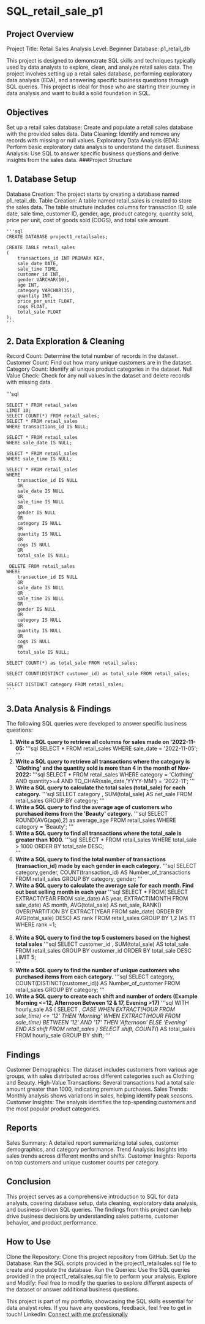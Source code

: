 # SQL_retail_sale_p1

## Project Overview

Project Title: Retail Sales Analysis
Level: Beginner
Database: p1_retail_db

This project is designed to demonstrate SQL skills and techniques typically used by data analysts to explore, clean, and analyze retail sales data. The project involves setting up a retail sales database, performing exploratory data analysis (EDA), and answering specific business questions through SQL queries. This project is ideal for those who are starting their journey in data analysis and want to build a solid foundation in SQL.

## Objectives
Set up a retail sales database: Create and populate a retail sales database with the provided sales data.
Data Cleaning: Identify and remove any records with missing or null values.
Exploratory Data Analysis (EDA): Perform basic exploratory data analysis to understand the dataset.
Business Analysis: Use SQL to answer specific business questions and derive insights from the sales data.
###Project Structure
## 1. Database Setup
Database Creation: The project starts by creating a database named p1_retail_db.
Table Creation: A table named retail_sales is created to store the sales data. The table structure includes columns for transaction ID, sale date, sale time, customer ID, gender, age, product category, quantity sold, price per unit, cost of goods sold (COGS), and total sale amount.

	'''sql
	CREATE DATABASE project1_retailsales;
 
	CREATE TABLE retail_sales
	(
	    transactions_id INT PRIMARY KEY,
	    sale_date DATE,	
	    sale_time TIME,
	    customer_id INT,	
	    gender VARCHAR(10),
	    age INT,
	    category VARCHAR(35),
	    quantity INT,
	    price_per_unit FLOAT,	
	    cogs FLOAT,
	    total_sale FLOAT
	);
	'''
## 2. Data Exploration & Cleaning
Record Count: Determine the total number of records in the dataset.
Customer Count: Find out how many unique customers are in the dataset.
Category Count: Identify all unique product categories in the dataset.
Null Value Check: Check for any null values in the dataset and delete records with missing data.
	
  '''sql
  
	SELECT * FROM retail_sales
	LIMIT 10;
	SELECT COUNT(*) FROM retail_sales;
	SELECT * FROM retail_sales
	WHERE transactions_id IS NULL;
	
	SELECT * FROM retail_sales
	WHERE sale_date IS NULL;
	
	SELECT * FROM retail_sales
	WHERE sale_time IS NULL;
	
	SELECT * FROM retail_sales
	WHERE 
	    transaction_id IS NULL
	    OR
	    sale_date IS NULL
	    OR 
	    sale_time IS NULL
	    OR
	    gender IS NULL
	    OR
	    category IS NULL
	    OR
	    quantity IS NULL
	    OR
	    cogs IS NULL
	    OR
	    total_sale IS NULL;
	
	 DELETE FROM retail_sales
	WHERE 
	    transaction_id IS NULL
	    OR
	    sale_date IS NULL
	    OR 
	    sale_time IS NULL
	    OR
	    gender IS NULL
	    OR
	    category IS NULL
	    OR
	    quantity IS NULL
	    OR
	    cogs IS NULL
	    OR
	    total_sale IS NULL;
	
	SELECT COUNT(*) as total_sale FROM retail_sales;
	
	SELECT COUNT(DISTINCT customer_id) as total_sale FROM retail_sales;
	
	SELECT DISTINCT category FROM retail_sales;
	'''
## 3.Data Analysis & Findings
The following SQL queries were developed to answer specific business questions:

1. **Write a SQL query to retrieve all columns for sales made on '2022-11-05:**
	'''sql
		SELECT *
		FROM retail_sales
		WHERE sale_date = '2022-11-05';
   '''
3. **Write a SQL query to retrieve all transactions where the category is 'Clothing' and the quantity sold is more than 4 in the month of Nov-2022:**
	'''sql
	SELECT * FROM retail_sales
	WHERE category = 'Clothing'
	AND quantity>=4
	AND TO_CHAR(sale_date,'YYYY-MM') = '2022-11';
	   '''
4. **Write a SQL query to calculate the total sales (total_sale) for each category.**
	'''sql
	SELECT category , SUM(total_sale) AS net_sale FROM retail_sales
	GROUP BY category;
	'''
5. **Write a SQL query to find the average age of customers who purchased items from the 'Beauty' category.** 
'''sql
SELECT ROUND(AVG(age),2) as average_age FROM retail_sales
WHERE category = 'Beauty';
   '''
6. **Write a SQL query to find all transactions where the total_sale is greater than 1000.** 
'''sql
SELECT * FROM retail_sales
WHERE total_sale > 1000
ORDER BY total_sale DESC;   
   '''
7. **Write a SQL query to find the total number of transactions (transaction_id) made by each gender in each category.** 
'''sql
SELECT category,gender, COUNT(transaction_id) AS Number_of_transactions FROM retail_sales
GROUP BY category, gender;
   '''
8. **Write a SQL query to calculate the average sale for each month. Find out best selling month in each year** 
'''sql
SELECT * FROM(
SELECT 
	EXTRACT(YEAR FROM sale_date) AS year,
	EXTRACT(MONTH FROM sale_date) AS month,
	AVG(total_sale) AS net_sale,
	RANK() OVER(PARTITION BY EXTRACT(YEAR FROM sale_date) ORDER BY AVG(total_sale) DESC) AS rank
	FROM retail_sales
	GROUP BY 1,2
)AS T1
WHERE rank =1;   
   '''
9. **Write a SQL query to find the top 5 customers based on the highest total sales** 
'''sql
SELECT customer_id , SUM(total_sale) AS total_sale FROM retail_sales
GROUP BY customer_id
ORDER BY total_sale DESC
LIMIT 5;   
   '''
10. **Write a SQL query to find the number of unique customers who purchased items from each category.**
'''sql
SELECT
	category,
	COUNT(DISTINCT(customer_id)) AS Number_of_customer
FROM retail_sales
GROUP BY category;
'''
11. **Write a SQL query to create each shift and number of orders (Example Morning <=12, Afternoon Between 12 & 17, Evening >17)**
'''sql
WITH hourly_sale
AS 
(
SELECT *,
CASE
	WHEN EXTRACT(HOUR FROM sale_time) <= '12' THEN 'Morning'
	WHEN EXTRACT(HOUR FROM sale_time) BETWEEN '12' AND '17' THEN 'Afternoon'
	ELSE 'Evening'
	END AS shift 
FROM retail_sales
)
SELECT 
	shift,
	COUNT(*) AS total_sales
FROM hourly_sale
GROUP BY shift;
'''
## Findings
Customer Demographics: The dataset includes customers from various age groups, with sales distributed across different categories such as Clothing and Beauty.
High-Value Transactions: Several transactions had a total sale amount greater than 1000, indicating premium purchases.
Sales Trends: Monthly analysis shows variations in sales, helping identify peak seasons.
Customer Insights: The analysis identifies the top-spending customers and the most popular product categories.
## Reports
Sales Summary: A detailed report summarizing total sales, customer demographics, and category performance.
Trend Analysis: Insights into sales trends across different months and shifts.
Customer Insights: Reports on top customers and unique customer counts per category.
## Conclusion
This project serves as a comprehensive introduction to SQL for data analysts, covering database setup, data cleaning, exploratory data analysis, and business-driven SQL queries. The findings from this project can help drive business decisions by understanding sales patterns, customer behavior, and product performance.

## How to Use
Clone the Repository: Clone this project repository from GitHub.
Set Up the Database: Run the SQL scripts provided in the project1_retailsales.sql file to create and populate the database.
Run the Queries: Use the SQL queries provided in the project1_retailsales.sql file to perform your analysis.
Explore and Modify: Feel free to modify the queries to explore different aspects of the dataset or answer additional business questions.

This project is part of my portfolio, showcasing the SQL skills essential for data analyst roles. If you have any questions, feedback, feel free to get in touch!
LinkedIn: [Connect with me professionally](https://www.linkedin.com/in/prashant-jha-681a912b4/)
